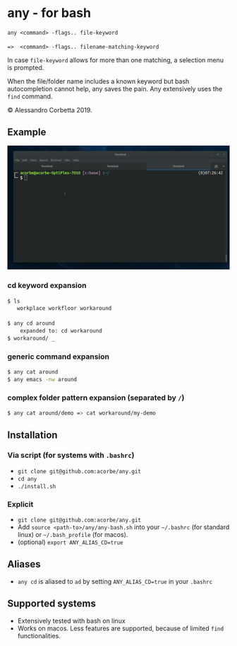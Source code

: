# any - for bash
```
any <command> -flags.. file-keyword 

=>  <command> -flags.. filename-matching-keyword
```

In case `file-keyword` allows for more than one matching, a selection menu is prompted.

When the file/folder name includes a known keyword but bash autocompletion cannot help, any saves the pain. Any extensively uses the `find` command.

&copy; Alessandro Corbetta 2019.

## Example
![demo-video](/docs/any-video-4.gif)

### cd keyword expansion
```bash
$ ls   
   workplace workfloor workaround
   
$ any cd around
    expanded to: cd workaround
$ workaround/ _
```

### generic command expansion
```bash
$ any cat around
$ any emacs -nw around
```

### complex folder pattern expansion (separated by `/`)
```bash
$ any cat around/demo => cat workaround/my-demo
```


## Installation 
### Via script (for systems with `.bashrc`)
+ `git clone git@github.com:acorbe/any.git`
+ `cd any`
+ `./install.sh`

### Explicit 
+ `git clone git@github.com:acorbe/any.git`
+ Add `source <path-to>/any/any-bash.sh` into your `~/.bashrc` (for standard linux)  or `~/.bash_profile` (for macos). 
+ (optional) `export ANY_ALIAS_CD=true`

## Aliases
+ `any cd` is aliased to `ad` by setting `ANY_ALIAS_CD=true` in your `.bashrc`

## Supported systems
+ Extensively tested with bash on linux
+ Works on macos. Less features are supported, because of limited `find` functionalities.
